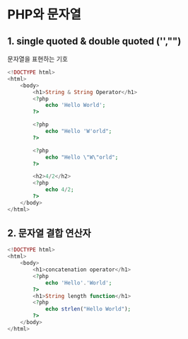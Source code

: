 # PHP와 문자열

## 1. single quoted & double quoted ('',"")
문자열을 표현하는 기호
```php
<!DOCTYPE html>
<html>
    <body>
        <h1>String & String Operator</h1>
        <?php
            echo 'Hello World';
        ?>

        <?php
            echo "Hello 'W'orld";
        ?>

        <?php
            echo "Hello \"W\"orld";
        ?>

        <h2>4/2</h2>
        <?php
            echo 4/2;
        ?>
    </body>
</html>
```

## 2. 문자열 결합 연산자
```php
<!DOCTYPE html>
<html>
    <body>
        <h1>concatenation operator</h1>
        <?php
            echo 'Hello'.'World';
        ?>
        <h1>String length function</h1>
        <?php
            echo strlen("Hello World");
        ?>
    </body>
</html>
```


